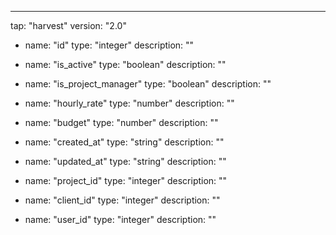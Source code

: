 ---
tap: "harvest"
version: "2.0"
  - name: "id"
    type: "integer"
    description: ""

  - name: "is_active"
    type: "boolean"
    description: ""

  - name: "is_project_manager"
    type: "boolean"
    description: ""

  - name: "hourly_rate"
    type: "number"
    description: ""

  - name: "budget"
    type: "number"
    description: ""

  - name: "created_at"
    type: "string"
    description: ""

  - name: "updated_at"
    type: "string"
    description: ""

  - name: "project_id"
    type: "integer"
    description: ""

  - name: "client_id"
    type: "integer"
    description: ""

  - name: "user_id"
    type: "integer"
    description: ""

